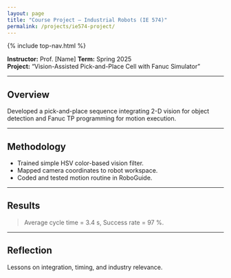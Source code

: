 ```yaml
---
layout: page
title: "Course Project — Industrial Robots (IE 574)"
permalink: /projects/ie574-project/
---
```


{% include top-nav.html %}

**Instructor:** Prof. [Name]   **Term:** Spring 2025  
**Project:** “Vision-Assisted Pick-and-Place Cell with Fanuc Simulator”  

---

## Overview
Developed a pick-and-place sequence integrating 2-D vision for object detection and Fanuc TP programming for motion execution.

---

## Methodology
- Trained simple HSV color-based vision filter.  
- Mapped camera coordinates to robot workspace.  
- Coded and tested motion routine in RoboGuide.

---

## Results
> Average cycle time = 3.4 s, Success rate = 97 %.  

---

## Reflection
Lessons on integration, timing, and industry relevance.
